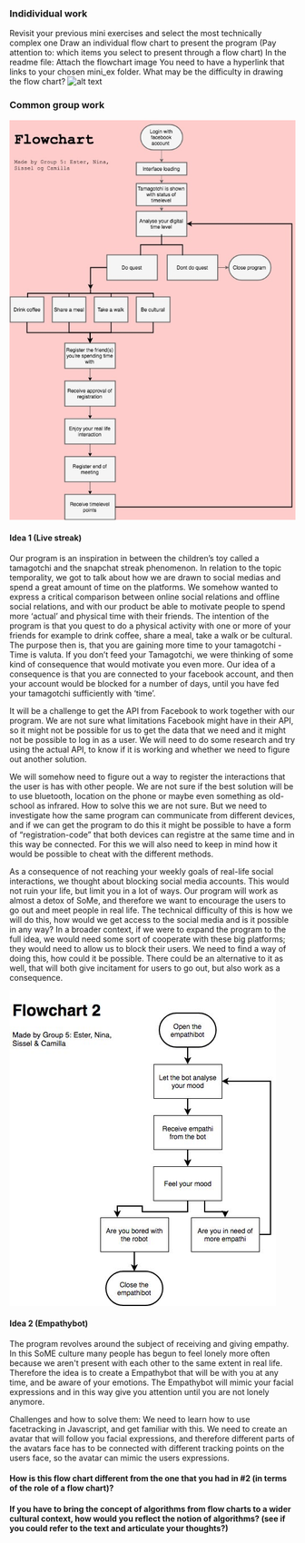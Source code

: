 ### Indidividual work 
Revisit your previous mini exercises and select the most technically complex one
Draw an individual flow chart to present the program (Pay attention to: which items you select to present through a flow chart)
In the readme file:
Attach the flowchart image
You need to have a hyperlink that links to your chosen mini_ex folder.
What may be the difficulty in drawing the flow chart?
![alt text](mini_.png)

### Common group work 

![alt text](livestreak.jpg)

#### Idea 1 (Live streak)

Our program is an inspiration in between the children’s toy called a tamagotchi and  the snapchat streak phenomenon. 
In relation to the topic temporality, we got to talk about how we are drawn to social medias and spend a great amount of time on the platforms. We somehow wanted to express a critical comparison  between online social relations and offline social relations, and  with our product be able to motivate people to spend more ‘actual’ and  physical time with their friends. The intention of the program is that you quest to do a physical activity with one or more of your friends for example to drink coffee, share a meal, take a walk or be cultural. The purpose then is, that you are gaining more time to your tamagotchi - Time is valuta. If you don’t feed your Tamagotchi, we were thinking of some kind of consequence that would motivate you even more. Our idea of a consequence is that you are connected to your facebook account, and then your account would be blocked for a number of days, until you have fed your tamagotchi sufficiently with ‘time’. 

It will be a challenge to get the API from Facebook to work together with our program. We are not sure what limitations Facebook might have in their API, so it might not be possible for us to get the data that we need and it might not be possible to log in as a user. We will need to do some research and try using the actual API, to know if it is working and whether we need to figure out another solution. 

We will somehow need to figure out a way to register the interactions that the user is has with other people. We are not sure if the best solution will be to use bluetooth, location on the phone or maybe even something as old-school as infrared. How to solve this we are not sure. But we need to investigate how the same program can communicate from different devices, and if we can get the program to do this it might be possible to have a form of “registration-code” that both devices can registre at the same time and in this way be connected. For this we will also need to keep in mind how it would be possible to cheat with the different methods.
 
As a consequence of not reaching your weekly goals of real-life social interactions, we thought about blocking social media accounts. This would not ruin your life, but limit you in a lot of ways. Our program will work as almost a detox of SoMe, and therefore we want to encourage the users to go out and meet people in real life. The technical difficulty of this is how we will do this, how would we get access to the social media and is it possible in any way? In a broader context, if we were to expand the program to the full idea, we would need some sort of cooperate with these big platforms; they would need to allow us to block their users. We need to find a way of doing this, how could it be possible. There could be an alternative to it as well, that will both give incitament for users to go out, but also work as a consequence.


![alt text](empathibot.jpg)

#### Idea 2 (Empathybot)

The program revolves around the subject of receiving and giving empathy. In this SoME culture many people has begun to feel lonely more often because we aren't present with each other to the same extent in real life. Therefore the idea is to create a Empathybot that will be with you at any time, and be aware of your emotions. The Empathybot will mimic your facial expressions and in this way give you attention until you are not lonely anymore. 

Challenges and how to solve them: 
We need to learn how to use facetracking in Javascript, and get familiar with this. We need to create an avatar that will follow you facial expressions, and therefore different parts of the avatars face has to be connected with different tracking points on the users face, so the avatar can mimic the users expressions. 


#### How is this flow chart different from the one that you had in #2 (in terms of the role of a flow chart)?

#### If you have to bring the concept of algorithms from flow charts to a wider cultural context, how would you reflect the notion of algorithms? (see if you could refer to the text and articulate your thoughts?)


